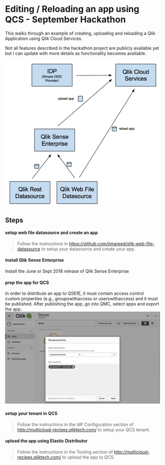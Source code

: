 # Editing / Reloading an app using QCS - September Hackathon

This walks through an example of creating, uploading and reloading a Qlik Application using Qlik Cloud Services.

Not all features described in the hackathon project are publicly available yet but I can update with more details as functionality becomes available.

![Hackathon Project](./doc/hackathon-project.png)

## Steps

#### setup web file datasource and create an app
> Follow the instructions in https://github.com/jimareed/qlik-web-file-datasource to setup your datasource and create your app.

#### install Qlik Sense Enterprise
Install the June or Sept 2018 release of Qlik Sense Enterprise


#### prep the app for QCS

In order to distribute an app to QSEfE, it must contain access control custom properties (e.g., groupswithaccess or userswithaccess) and it must be published.  After publishing the app, go into QMC, select apps and export the app.
![Custom Properties](./doc/custom-properties.png)

#### setup your tenant in QCS
> Follow the instructions in the IdP Configuration section of http://multicloud-recipes.qliktech.com/ to setup your QCS tenant.

#### upload the app using Elastic Distributor
> Follow the instructions in the Tooling section of http://multicloud-recipes.qliktech.com/ to upload the app to QCS.
